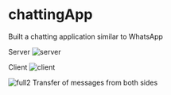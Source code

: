 # chattingApp
Built a chatting application similar to WhatsApp

Server
![server](https://user-images.githubusercontent.com/64066950/94194688-a8173500-fecf-11ea-8ccd-63a3df8fdbc2.png)

Client
![client](https://user-images.githubusercontent.com/64066950/94194773-c54c0380-fecf-11ea-98eb-5fb894cb4b2d.png)



![full2](https://user-images.githubusercontent.com/64066950/94194904-f3c9de80-fecf-11ea-9ffd-2c0eef571e8a.png)
Transfer of messages from both sides
